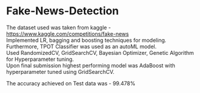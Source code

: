 # Fake-News-Detection
The dataset used was taken from kaggle - https://www.kaggle.com/competitions/fake-news                                
Implemented LR, bagging and boosting techniques for modeling. Furthermore, TPOT Classifier was used as an autoML model.                                                
Used RandomizedCV, GridSearchCV, Bayesian Optimizer, Genetic Algorithm for Hyperparameter tuning.                                                     
Upon final submission highest performing model was AdaBoost with hyperparameter tuned using GridSearchCV.   

The accuracy achieved on Test data was - 99.478%
   
